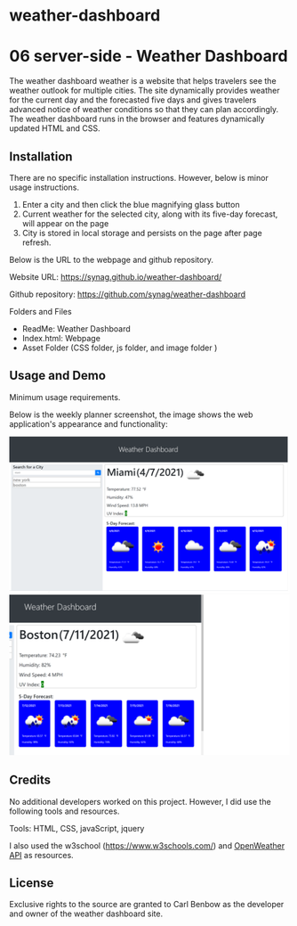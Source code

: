 # weather-dashboard
# 06 server-side - Weather Dashboard


The weather dashboard weather is a website that helps travelers see the weather outlook for multiple cities. The site dynamically provides weather for the current day and the forecasted five days and gives travelers advanced notice of weather conditions so that they can plan accordingly. The weather dashboard runs in the browser and features dynamically updated HTML and CSS. 

## Installation

There are no specific installation instructions. However, below is minor usage instructions. 
1) Enter a city and then click the blue magnifying glass button 
2) Current weather for the selected city, along with its five-day forecast, will appear on the page
3) City is stored in local storage and persists on the page after page refresh.

Below is the URL to the webpage and github repository. 

Website URL: https://synag.github.io/weather-dashboard/

Github repository: https://github.com/synag/weather-dashboard

Folders and Files
- ReadMe: Weather Dashboard
- Index.html: Webpage
- Asset Folder (CSS folder, js folder, and image folder )


## Usage and Demo 

Minimum usage requirements. 

Below is the weekly planner screenshot, the image shows the web application's appearance and functionality:

![weather-dashboard](./assets/image/screenshot.png)
![weather-dashboard](./assets/image/screenshot2.png)


## Credits

No additional developers worked on this project. However, I did use the following tools and resources. 

Tools: HTML, CSS, javaScript, jquery

I also used the w3school (https://www.w3schools.com/)  and [OpenWeather API](https://openweathermap.org/api) as resources.


## License

Exclusive rights to the source are granted to Carl Benbow as the developer and owner of the weather dashboard site.


